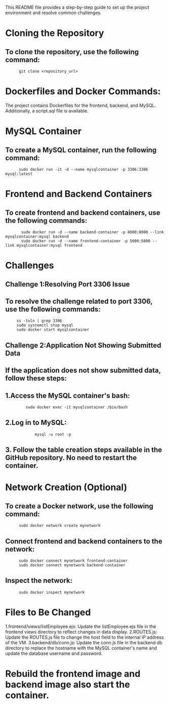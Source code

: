 This README file provides a step-by-step guide to set up the project environment and resolve common challenges.
# Cloning the Repository
 ## To clone the repository, use the following command:
          git clone <repository_url>

# Dockerfiles and Docker Commands:
The project contains Dockerfiles for the frontend, backend, and MySQL. Additionally, a script.sql file is available.
# MySQL Container
  ## To create a MySQL container, run the following command:
          sudo docker run -it -d --name mysqlcontainer -p 3306:3306 mysql:latest
# Frontend and Backend Containers
   ## To create frontend and backend containers, use the following commands:
           sudo docker run -d --name backend-container -p 8000:8000 --link mysqlcontainer:mysql backend
           sudo docker run -d --name frontend-container -p 5000:5000 --link mysqlcontainer:mysql frontend

# Challenges
## Challenge 1:Resolving Port 3306 Issue
   ## To resolve the challenge related to port 3306, use the following commands:
         ss -tuln | grep 3306
         sudo systemctl stop mysql
         sudo docker start mysqlcontainer
## Challenge 2:Application Not Showing Submitted Data
   ## If the application does not show submitted data, follow these steps:
   ## 1.Access the MySQL container's bash:
             sudo docker exec -it mysqlcontainer /bin/bash
   ## 2.Log in to MySQL:
                 mysql -u root -p
   ## 3. Follow the table creation steps available in the GitHub repository. No need to restart the container.
# Network Creation (Optional)
   ## To create a Docker network, use the following command:
          sudo docker network create mynetwork
  ## Connect frontend and backend containers to the network:
          sudo docker connect mynetwork frontend-container
          sudo docker connect mynetwork backend-container
   ## Inspect the network:
          sudo docker inspect mynetwork

# Files to Be Changed
  1.frontend/views/listEmployee.ejs:
           Update the listEmployee.ejs file in the frontend views directory to reflect changes in data display.
    2.ROUTES.js:
           Update the ROUTES.js file to change the host field to the internal IP address of the VM.
    3.backend/db/conn.js:
           Update the conn.js file in the backend db directory to replace the hostname with the MySQL container's name and update the database username and password.

           
# Rebuild the frontend image and backend image also start the container.






    



